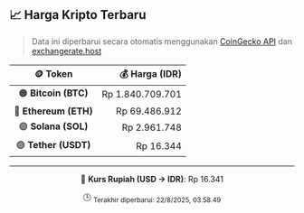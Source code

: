 

<!-- HARGA_KRIPTO -->
## 📈 Harga Kripto Terbaru

> Data ini diperbarui secara otomatis menggunakan [CoinGecko API](https://www.coingecko.com/) dan [exchangerate.host](https://exchangerate.host/)

<div align="center">

| 🪙 Token | 💰 Harga (IDR) |
|:------:|---------------:|
| 🟠 **Bitcoin (BTC)**   | Rp 1.840.709.701 |
| 🔵 **Ethereum (ETH)**  | Rp 69.486.912 |
| 🟣 **Solana (SOL)**    | Rp 2.961.748 |
| 🟢 **Tether (USDT)**   | Rp 16.344 |

---

💱 **Kurs Rupiah (USD → IDR)**: Rp 16.341

🕒 <sub>Terakhir diperbarui: 22/8/2025, 03.58.49</sub>

</div>
<!-- /HARGA_KRIPTO -->